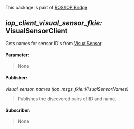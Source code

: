 This package is part of [ROS/IOP Bridge](https://github.com/fkie/iop_core/blob/master/README.md).


## _iop_client_visual_sensor_fkie:_ VisualSensorClient

Gets names for sensor ID's from [VisualSensor](https://github.com/fkie/iop_jaus_sensing/blob/master/iop_visual_sensor_fkie/README.md).

#### Parameter:

> None

#### Publisher:

_visual_sensor_names (iop_msgs_fkie::VisualSensorNames)_

> Publishes the discovered pairs of ID and name.

#### Subscriber:

> None
